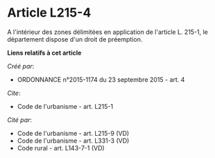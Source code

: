 # Article L215-4

A l'intérieur des zones délimitées en application de l'article L. 215-1, le département dispose d'un droit de préemption.

**Liens relatifs à cet article**

_Créé par_:

  - ORDONNANCE n°2015-1174 du 23 septembre 2015 - art. 4

_Cite_:

  - Code de l'urbanisme - art. L215-1

_Cité par_:

  - Code de l'urbanisme - art. L215-9 (VD)
  - Code de l'urbanisme - art. L331-3 (VD)
  - Code rural - art. L143-7-1 (VD)

